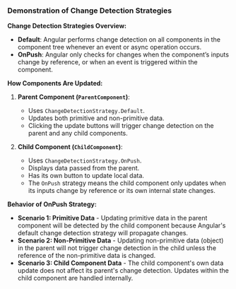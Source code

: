 ### Demonstration of Change Detection Strategies

**Change Detection Strategies Overview:**

* **Default**: Angular performs change detection on all components in the component tree whenever an event or async operation occurs.
* **OnPush**: Angular only checks for changes when the component’s inputs change by reference, or when an event is triggered within the component.

**How Components Are Updated:**

1. **Parent Component (`ParentComponent`)**:
   * Uses `ChangeDetectionStrategy.Default`.
   * Updates both primitive and non-primitive data.
   * Clicking the update buttons will trigger change detection on the parent and any child components.

2. **Child Component (`ChildComponent`)**:
   * Uses `ChangeDetectionStrategy.OnPush`.
   * Displays data passed from the parent.
   * Has its own button to update local data.
   * The `OnPush` strategy means the child component only updates when its inputs change by reference or its own internal state changes.

**Behavior of OnPush Strategy:**

* **Scenario 1: Primitive Data** - Updating primitive data in the parent component will be detected by the child component because Angular's default change detection strategy will propagate changes.
* **Scenario 2: Non-Primitive Data** - Updating non-primitive data (object) in the parent will not trigger change detection in the child unless the reference of the non-primitive data is changed.
* **Scenario 3: Child Component Data** - The child component's own data update does not affect its parent's change detection. Updates within the child component are handled internally.


